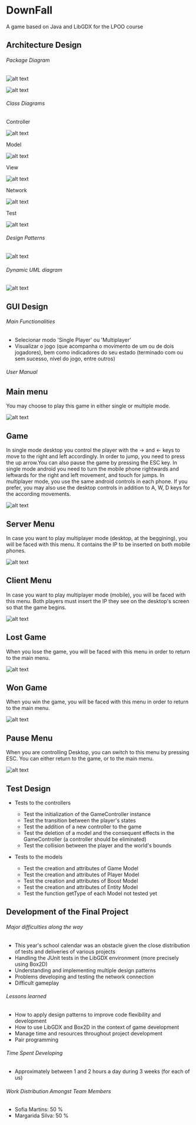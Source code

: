 ﻿# DownFall

A game based on Java and LibGDX for the LPOO course

## Architecture Design

###### Package Diagram

![alt text](https://github.com/SofiaCardosoMartins/DownFall/blob/master/final_delivery/uml/package_diagram/package_diagram.png)


![alt text](https://github.com/SofiaCardosoMartins/DownFall/blob/master/intermediate_delivery/architecture/package_diagram/packages_relations.png)

###### Class Diagrams

Controller

![alt text](https://github.com/SofiaCardosoMartins/DownFall/blob/master/final_delivery/uml/class_diagram/controller/picture.png)

Model

![alt text](https://github.com/SofiaCardosoMartins/DownFall/blob/master/final_delivery/uml/class_diagram/model/picture.png)

View

![alt text](https://github.com/SofiaCardosoMartins/DownFall/blob/master/final_delivery/uml/class_diagram/view/picture.png)

Network

![alt text](https://github.com/SofiaCardosoMartins/DownFall/blob/master/final_delivery/uml/class_diagram/network/picture.png)

Test

![alt text](https://github.com/SofiaCardosoMartins/DownFall/blob/master/final_delivery/uml/class_diagram/test/picture.png)

###### Design Patterns

![alt text](https://github.com/SofiaCardosoMartins/DownFall/blob/master/intermediate_delivery/architecture/design_patterns/design_patterns.png)

###### Dynamic UML diagram 

![alt text](https://github.com/SofiaCardosoMartins/DownFall/blob/master/intermediate_delivery/architecture/dynamic_diagrams/PlayerStateDiagram.jpg)

## GUI Design

###### Main Functionalities
- Selecionar modo 'Single Player' ou 'Multiplayer'
- Visualizar o jogo (que acompanha o movimento de um ou de dois jogadores), bem como indicadores do seu estado (terminado com ou sem sucesso, nível do jogo, entre outros)

###### User Manual

## Main menu
You may choose to play this game in either single or multiple mode.

![alt text](https://github.com/SofiaCardosoMartins/DownFall/blob/master/final_delivery/screenshots/MainMenu.png)

## Game
In single mode desktop you control the player with the -> and <- keys to move to the right and left accordingly. In order to jump, you need to press the up arrow.You can also pause the game by pressing the ESC key.
In single mode android you need to turn the mobile phone rightwards and leftwards for the right and left movement, and touch for jumps.
In multiplayer mode, you use the same android controls in each phone. If you prefer, you may also use the desktop controls in addition to A, W, D keys for the according movements.

![alt text](https://github.com/SofiaCardosoMartins/DownFall/blob/master/final_delivery/screenshots/Game.png)

## Server Menu
In case you want to play multiplayer mode (desktop, at the beggining), you will be faced with this menu. It contains the IP to be inserted on both mobile phones.

![alt text](https://github.com/SofiaCardosoMartins/DownFall/blob/master/final_delivery/screenshots/ServerMenu.png)

## Client Menu
In case you want to play multiplayer mode (mobile), you will be faced with this menu. Both players must insert the IP they see on the desktop's screen so that the game begins.

![alt text](https://github.com/SofiaCardosoMartins/DownFall/blob/master/final_delivery/screenshots/ClientMenu.png)

## Lost Game
When you lose the game, you will be faced with this menu in order to return to the main menu.

![alt text](https://github.com/SofiaCardosoMartins/DownFall/blob/master/final_delivery/screenshots/LostMenu.png)

## Won Game
When you win the game, you will be faced with this menu in order to return to the main menu.

![alt text](https://github.com/SofiaCardosoMartins/DownFall/blob/master/final_delivery/screenshots/WonMenu.png)

## Pause Menu
When you are controlling Desktop, you can switch to this menu by pressing ESC. You can either return to the game, or to the main menu.

![alt text](https://github.com/SofiaCardosoMartins/DownFall/blob/master/final_delivery/screenshots/PauseMenu.png)

## Test Design

- Tests to the controllers
  - Test the initialization of the GameController instance
  - Test the transition between the player's states
  - Test the addition of a new controller to the game
  - Test the deletion of a model and the consequent effects in the GameController (a controller should be eliminated)
  - Test the collision between the player and the world's bounds
  
- Tests to the models
  - Test the creation and attributes of Game Model
  - Test the creation and attributes of Player Model 
  - Test the creation and attributes of Boost Model
  - Test the creation and attributes of Entity Model
  - Test the function getType of each Model not tested yet

## Development of the Final Project

###### Major difficulties along the way

- This year's school calendar was an obstacle given the close distribution of tests and deliveries of various projects
- Handling the JUnit tests in the LibGDX environment (more precisely using Box2D)
- Understanding and implementing multiple design patterns
- Problems developing and testing the network connection 
- Difficult gameplay

###### Lessons learned

- How to apply design patterns to improve code flexibility and development
- How to use LibGDX and Box2D in the context of game development
- Manage time and resources throughout project development
- Pair programming

###### Time Spent Developing

- Approximately between 1 and 2 hours a day during 3 weeks (for each of us)

###### Work Distribution Amongst Team Members

- Sofia Martins: 50 %
- Margarida Silva: 50 %
